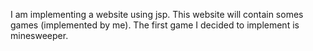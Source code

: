 I am implementing a website using jsp. 
This website will contain somes games (implemented by me).
The first game I decided to implement is minesweeper.
